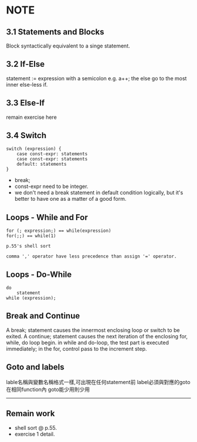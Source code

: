 # NOTE

## 3.1 Statements and Blocks
Block syntactically equivalent to a singe statement.

## 3.2 If-Else
statement := expression with a semicolon e.g. a++;
the else go to the most inner else-less if.

## 3.3 Else-If
remain exercise here

## 3.4 Switch

    switch (expression) {
        case const-expr: statements
        case const-expr: statements
        default: statements
    }
* break;
* const-expr need to be integer.
* we don't need a break statement in default condition logically, but it's better to have one as a matter of a good form.

## Loops - While and For

    for (; expression;) == while(expression)
    for(;;) == while(1)

    p.55's shell sort
    
    comma ',' operator have less precedence than assign '=' operator.

## Loops - Do-While
    do 
        statement
    while (expression);
## Break and Continue
 A break; statement causes the innermost enclosing loop or switch to be exited.
 A continue; statement causes the next iteration of the enclosing for, while, do loop begin.
 in while and do-loop, the test part is executed immediately;
 in the for, control pass to the increment step. 

## Goto and labels
lable名稱與變數名稱格式一樣,可出現在任何statement前
label必須與對應的goto在相同function內
goto能少用則少用

---
## Remain work
* shell sort @ p.55.
* exercise 1 detail.